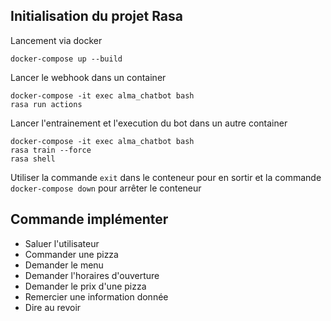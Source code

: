 ## Initialisation du projet Rasa
Lancement via docker
```
docker-compose up --build
```

Lancer le webhook dans un container
```
docker-compose -it exec alma_chatbot bash
rasa run actions
```

Lancer l'entrainement et l'execution du bot dans un autre container
```
docker-compose -it exec alma_chatbot bash
rasa train --force
rasa shell
```

Utiliser la commande `exit` dans le conteneur pour en sortir et la commande `docker-compose down` pour arrêter le conteneur

## Commande implémenter
- Saluer l'utilisateur
- Commander une pizza
- Demander le menu
- Demander l'horaires d'ouverture
- Demander le prix d'une pizza
- Remercier une information donnée
- Dire au revoir

